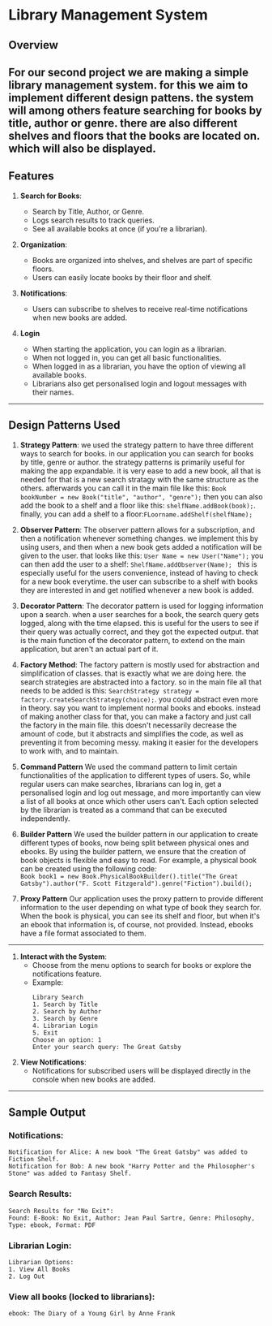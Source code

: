 # Library Management System

## Overview
For our second project we are making a simple library management system.
for this we aim to implement different design pattens. the system will among others feature searching for books by title, author or genre.
there are also different shelves and floors that the books are located on. which will also be displayed.
---

## Features
1. **Search for Books**:
   - Search by Title, Author, or Genre.
   - Logs search results to track queries.
   - See all available books at once (if you're a librarian).

2. **Organization**:
   - Books are organized into shelves, and shelves are part of specific floors.
   - Users can easily locate books by their floor and shelf.

3. **Notifications**:
   - Users can subscribe to shelves to receive real-time notifications when new books are added.

4. **Login**
   - When starting the application, you can login as a librarian.
   - When not logged in, you can get all basic functionalities.
   - When logged in as a librarian, you have the option of viewing all available books.
   - Librarians also get personalised login and logout messages with their names.
---

## Design Patterns Used
1. **Strategy Pattern**:
   we used the strategy pattern to have three different ways to search for books.
   in our application you can search for books by title, genre or author.
   the strategy patterns is primarily useful for making the app expandable.
   it is very ease to add a new book, all that is needed for that is a new search stratagy with the same structure as the others.
   afterwards you can call it in the main file like this:
   `Book bookNumber = new Book("title", "author", "genre");`
   then you can also add the book to a shelf and a floor like this:
   `shelfName.addBook(book);`.
   finally, you can add a shelf to a floor:`FLoorname.addShelf(shelfName);`

2. **Observer Pattern**:
   The observer pattern allows for a subscription, and then a notification whenever something changes. we implement this by using users,
   and then when a new book gets added a notification will be given to the user. that looks like this:  `User Name = new User("Name");`
   you can then add the user to a shelf: `ShelfName.addObserver(Name); `
   this is especially useful for the users convenience, instead of having to check for a new book everytime.
   the user can subscribe to a shelf with books they are interested in and get notified whenever a new book is added.

3. **Decorator Pattern**:
   The decorator pattern is used for logging information upon a search. when a user searches for a book,
   the search query gets logged, along with the time elapsed. this is useful for the users to see if their query was actually correct,
   and they got the expected output. that is the main function of the decorator pattern, to extend on the main application,
   but aren't an actual part of it.

4. **Factory Method**:
   The factory pattern is mostly used for abstraction and simplification of classes. that is exactly what we are doing here.
   the search strategies are abstracted into a factory. so in the main file all that needs to be added is this:
   `SearchStrategy strategy = factory.createSearchStrategy(choice);`. you could abstract even more in theory.
   say you want to implement normal books and ebooks. instead of making another class for that,
   you can make a factory and just call the factory in the main file. this doesn't necessarily decrease the amount of code,
   but it abstracts and simplifies the code, as well as preventing it from becoming messy.
   making it easier for the developers to work with, and to maintain.

5. **Command Pattern**
   We used the command pattern to limit certain functionalities of the application to different types of users. So, while regular users can make searches, librarians can log in, get a personalised login and log out message, and more importantly can view a list of all books at once which other users can't.
   Each option selected by the librarian is treated as a command that can be executed independently.

6. **Builder Pattern**
   We used the builder pattern in our application to create different types of books, now being split between physical ones and ebooks.
   By using the builder pattern, we ensure that the creation of book objects is flexible and easy to read. For example, a physical book can be created using the following code:  
   `Book book1 = new Book.PhysicalBookBuilder().title("The Great Gatsby").author("F. Scott Fitzgerald").genre("Fiction").build();`

7. **Proxy Pattern**
   Our application uses the proxy pattern to provide different information to the user depending on what type of book they search for. When the book is physical, you can see its shelf and floor, but when it's an ebook that information is, of course, not provided. Instead, ebooks have a file format associated to them.
---

1. **Interact with the System**:
   - Choose from the menu options to search for books or explore the notifications feature.
   - Example:
     ```
     Library Search
     1. Search by Title
     2. Search by Author
     3. Search by Genre
     4. Librarian Login
     5. Exit
     Choose an option: 1
     Enter your search query: The Great Gatsby
     ```
2. **View Notifications**:
   - Notifications for subscribed users will be displayed directly in the console when new books are added.

---

## Sample Output
### Notifications:
```
Notification for Alice: A new book "The Great Gatsby" was added to Fiction Shelf.
Notification for Bob: A new book "Harry Potter and the Philosopher's Stone" was added to Fantasy Shelf.
```

### Search Results:
```
Search Results for "No Exit":
Found: E-Book: No Exit, Author: Jean Paul Sartre, Genre: Philosophy, Type: ebook, Format: PDF
```

### Librarian Login:
```
Librarian Options:
1. View All Books
2. Log Out
```

### View all books (locked to librarians):
```
ebook: The Diary of a Young Girl by Anne Frank
```